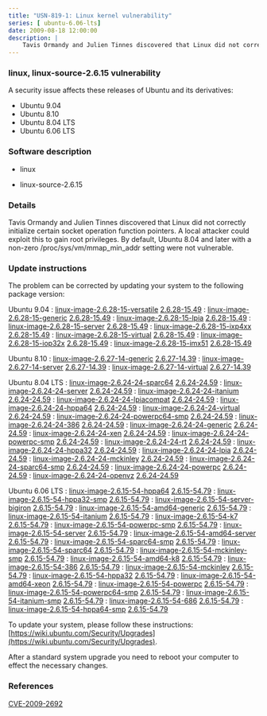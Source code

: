 ```yaml
---
title: "USN-819-1: Linux kernel vulnerability"
series: [ ubuntu-6.06-lts]
date: 2009-08-18 12:00:00
description: |
    Tavis Ormandy and Julien Tinnes discovered that Linux did not correctly initialize certain socket operation function pointers.  A local attacker could exploit this to gain root privileges.  By default, Ubuntu 8.04 and later with a non-zero /proc/sys/vm/mmap_min_addr setting were not vulnerable. 
--- 
```

 
### linux, linux-source-2.6.15 vulnerability

A security issue affects these releases of Ubuntu and its derivatives:

* Ubuntu 9.04
* Ubuntu 8.10
* Ubuntu 8.04 LTS
* Ubuntu 6.06 LTS

### Software description

* linux 

* linux-source-2.6.15 

### Details

Tavis Ormandy and Julien Tinnes discovered that Linux did not correctly initialize certain socket operation function pointers. A local attacker could exploit this to gain root privileges. By default, Ubuntu 8.04 and later with a non-zero /proc/sys/vm/mmap_min_addr setting were not vulnerable. 

### Update instructions

The problem can be corrected by updating your system to the following package version:

Ubuntu 9.04
 : [linux-image-2.6.28-15-versatile](https://launchpad.net/ubuntu/+source/linux) <span> [2.6.28-15.49](https://launchpad.net/ubuntu/+source/linux/2.6.28-15.49) </span> 
 : [linux-image-2.6.28-15-generic](https://launchpad.net/ubuntu/+source/linux) <span> [2.6.28-15.49](https://launchpad.net/ubuntu/+source/linux/2.6.28-15.49) </span> 
 : [linux-image-2.6.28-15-lpia](https://launchpad.net/ubuntu/+source/linux) <span> [2.6.28-15.49](https://launchpad.net/ubuntu/+source/linux/2.6.28-15.49) </span> 
 : [linux-image-2.6.28-15-server](https://launchpad.net/ubuntu/+source/linux) <span> [2.6.28-15.49](https://launchpad.net/ubuntu/+source/linux/2.6.28-15.49) </span> 
 : [linux-image-2.6.28-15-ixp4xx](https://launchpad.net/ubuntu/+source/linux) <span> [2.6.28-15.49](https://launchpad.net/ubuntu/+source/linux/2.6.28-15.49) </span> 
 : [linux-image-2.6.28-15-virtual](https://launchpad.net/ubuntu/+source/linux) <span> [2.6.28-15.49](https://launchpad.net/ubuntu/+source/linux/2.6.28-15.49) </span> 
 : [linux-image-2.6.28-15-iop32x](https://launchpad.net/ubuntu/+source/linux) <span> [2.6.28-15.49](https://launchpad.net/ubuntu/+source/linux/2.6.28-15.49) </span> 
 : [linux-image-2.6.28-15-imx51](https://launchpad.net/ubuntu/+source/linux) <span> [2.6.28-15.49](https://launchpad.net/ubuntu/+source/linux/2.6.28-15.49) </span> 

Ubuntu 8.10
 : [linux-image-2.6.27-14-generic](https://launchpad.net/ubuntu/+source/linux) <span> [2.6.27-14.39](https://launchpad.net/ubuntu/+source/linux/2.6.27-14.39) </span> 
 : [linux-image-2.6.27-14-server](https://launchpad.net/ubuntu/+source/linux) <span> [2.6.27-14.39](https://launchpad.net/ubuntu/+source/linux/2.6.27-14.39) </span> 
 : [linux-image-2.6.27-14-virtual](https://launchpad.net/ubuntu/+source/linux) <span> [2.6.27-14.39](https://launchpad.net/ubuntu/+source/linux/2.6.27-14.39) </span> 

Ubuntu 8.04 LTS
 : [linux-image-2.6.24-24-sparc64](https://launchpad.net/ubuntu/+source/linux) <span> [2.6.24-24.59](https://launchpad.net/ubuntu/+source/linux/2.6.24-24.59) </span> 
 : [linux-image-2.6.24-24-server](https://launchpad.net/ubuntu/+source/linux) <span> [2.6.24-24.59](https://launchpad.net/ubuntu/+source/linux/2.6.24-24.59) </span> 
 : [linux-image-2.6.24-24-itanium](https://launchpad.net/ubuntu/+source/linux) <span> [2.6.24-24.59](https://launchpad.net/ubuntu/+source/linux/2.6.24-24.59) </span> 
 : [linux-image-2.6.24-24-lpiacompat](https://launchpad.net/ubuntu/+source/linux) <span> [2.6.24-24.59](https://launchpad.net/ubuntu/+source/linux/2.6.24-24.59) </span> 
 : [linux-image-2.6.24-24-hppa64](https://launchpad.net/ubuntu/+source/linux) <span> [2.6.24-24.59](https://launchpad.net/ubuntu/+source/linux/2.6.24-24.59) </span> 
 : [linux-image-2.6.24-24-virtual](https://launchpad.net/ubuntu/+source/linux) <span> [2.6.24-24.59](https://launchpad.net/ubuntu/+source/linux/2.6.24-24.59) </span> 
 : [linux-image-2.6.24-24-powerpc64-smp](https://launchpad.net/ubuntu/+source/linux) <span> [2.6.24-24.59](https://launchpad.net/ubuntu/+source/linux/2.6.24-24.59) </span> 
 : [linux-image-2.6.24-24-386](https://launchpad.net/ubuntu/+source/linux) <span> [2.6.24-24.59](https://launchpad.net/ubuntu/+source/linux/2.6.24-24.59) </span> 
 : [linux-image-2.6.24-24-generic](https://launchpad.net/ubuntu/+source/linux) <span> [2.6.24-24.59](https://launchpad.net/ubuntu/+source/linux/2.6.24-24.59) </span> 
 : [linux-image-2.6.24-24-xen](https://launchpad.net/ubuntu/+source/linux) <span> [2.6.24-24.59](https://launchpad.net/ubuntu/+source/linux/2.6.24-24.59) </span> 
 : [linux-image-2.6.24-24-powerpc-smp](https://launchpad.net/ubuntu/+source/linux) <span> [2.6.24-24.59](https://launchpad.net/ubuntu/+source/linux/2.6.24-24.59) </span> 
 : [linux-image-2.6.24-24-rt](https://launchpad.net/ubuntu/+source/linux) <span> [2.6.24-24.59](https://launchpad.net/ubuntu/+source/linux/2.6.24-24.59) </span> 
 : [linux-image-2.6.24-24-hppa32](https://launchpad.net/ubuntu/+source/linux) <span> [2.6.24-24.59](https://launchpad.net/ubuntu/+source/linux/2.6.24-24.59) </span> 
 : [linux-image-2.6.24-24-lpia](https://launchpad.net/ubuntu/+source/linux) <span> [2.6.24-24.59](https://launchpad.net/ubuntu/+source/linux/2.6.24-24.59) </span> 
 : [linux-image-2.6.24-24-mckinley](https://launchpad.net/ubuntu/+source/linux) <span> [2.6.24-24.59](https://launchpad.net/ubuntu/+source/linux/2.6.24-24.59) </span> 
 : [linux-image-2.6.24-24-sparc64-smp](https://launchpad.net/ubuntu/+source/linux) <span> [2.6.24-24.59](https://launchpad.net/ubuntu/+source/linux/2.6.24-24.59) </span> 
 : [linux-image-2.6.24-24-powerpc](https://launchpad.net/ubuntu/+source/linux) <span> [2.6.24-24.59](https://launchpad.net/ubuntu/+source/linux/2.6.24-24.59) </span> 
 : [linux-image-2.6.24-24-openvz](https://launchpad.net/ubuntu/+source/linux) <span> [2.6.24-24.59](https://launchpad.net/ubuntu/+source/linux/2.6.24-24.59) </span> 

Ubuntu 6.06 LTS
 : [linux-image-2.6.15-54-hppa64](https://launchpad.net/ubuntu/+source/linux-source-2.6.15) <span> [2.6.15-54.79](https://launchpad.net/ubuntu/+source/linux-source-2.6.15/2.6.15-54.79) </span> 
 : [linux-image-2.6.15-54-hppa32-smp](https://launchpad.net/ubuntu/+source/linux-source-2.6.15) <span> [2.6.15-54.79](https://launchpad.net/ubuntu/+source/linux-source-2.6.15/2.6.15-54.79) </span> 
 : [linux-image-2.6.15-54-server-bigiron](https://launchpad.net/ubuntu/+source/linux-source-2.6.15) <span> [2.6.15-54.79](https://launchpad.net/ubuntu/+source/linux-source-2.6.15/2.6.15-54.79) </span> 
 : [linux-image-2.6.15-54-amd64-generic](https://launchpad.net/ubuntu/+source/linux-source-2.6.15) <span> [2.6.15-54.79](https://launchpad.net/ubuntu/+source/linux-source-2.6.15/2.6.15-54.79) </span> 
 : [linux-image-2.6.15-54-itanium](https://launchpad.net/ubuntu/+source/linux-source-2.6.15) <span> [2.6.15-54.79](https://launchpad.net/ubuntu/+source/linux-source-2.6.15/2.6.15-54.79) </span> 
 : [linux-image-2.6.15-54-k7](https://launchpad.net/ubuntu/+source/linux-source-2.6.15) <span> [2.6.15-54.79](https://launchpad.net/ubuntu/+source/linux-source-2.6.15/2.6.15-54.79) </span> 
 : [linux-image-2.6.15-54-powerpc-smp](https://launchpad.net/ubuntu/+source/linux-source-2.6.15) <span> [2.6.15-54.79](https://launchpad.net/ubuntu/+source/linux-source-2.6.15/2.6.15-54.79) </span> 
 : [linux-image-2.6.15-54-server](https://launchpad.net/ubuntu/+source/linux-source-2.6.15) <span> [2.6.15-54.79](https://launchpad.net/ubuntu/+source/linux-source-2.6.15/2.6.15-54.79) </span> 
 : [linux-image-2.6.15-54-amd64-server](https://launchpad.net/ubuntu/+source/linux-source-2.6.15) <span> [2.6.15-54.79](https://launchpad.net/ubuntu/+source/linux-source-2.6.15/2.6.15-54.79) </span> 
 : [linux-image-2.6.15-54-sparc64-smp](https://launchpad.net/ubuntu/+source/linux-source-2.6.15) <span> [2.6.15-54.79](https://launchpad.net/ubuntu/+source/linux-source-2.6.15/2.6.15-54.79) </span> 
 : [linux-image-2.6.15-54-sparc64](https://launchpad.net/ubuntu/+source/linux-source-2.6.15) <span> [2.6.15-54.79](https://launchpad.net/ubuntu/+source/linux-source-2.6.15/2.6.15-54.79) </span> 
 : [linux-image-2.6.15-54-mckinley-smp](https://launchpad.net/ubuntu/+source/linux-source-2.6.15) <span> [2.6.15-54.79](https://launchpad.net/ubuntu/+source/linux-source-2.6.15/2.6.15-54.79) </span> 
 : [linux-image-2.6.15-54-amd64-k8](https://launchpad.net/ubuntu/+source/linux-source-2.6.15) <span> [2.6.15-54.79](https://launchpad.net/ubuntu/+source/linux-source-2.6.15/2.6.15-54.79) </span> 
 : [linux-image-2.6.15-54-386](https://launchpad.net/ubuntu/+source/linux-source-2.6.15) <span> [2.6.15-54.79](https://launchpad.net/ubuntu/+source/linux-source-2.6.15/2.6.15-54.79) </span> 
 : [linux-image-2.6.15-54-mckinley](https://launchpad.net/ubuntu/+source/linux-source-2.6.15) <span> [2.6.15-54.79](https://launchpad.net/ubuntu/+source/linux-source-2.6.15/2.6.15-54.79) </span> 
 : [linux-image-2.6.15-54-hppa32](https://launchpad.net/ubuntu/+source/linux-source-2.6.15) <span> [2.6.15-54.79](https://launchpad.net/ubuntu/+source/linux-source-2.6.15/2.6.15-54.79) </span> 
 : [linux-image-2.6.15-54-amd64-xeon](https://launchpad.net/ubuntu/+source/linux-source-2.6.15) <span> [2.6.15-54.79](https://launchpad.net/ubuntu/+source/linux-source-2.6.15/2.6.15-54.79) </span> 
 : [linux-image-2.6.15-54-powerpc](https://launchpad.net/ubuntu/+source/linux-source-2.6.15) <span> [2.6.15-54.79](https://launchpad.net/ubuntu/+source/linux-source-2.6.15/2.6.15-54.79) </span> 
 : [linux-image-2.6.15-54-powerpc64-smp](https://launchpad.net/ubuntu/+source/linux-source-2.6.15) <span> [2.6.15-54.79](https://launchpad.net/ubuntu/+source/linux-source-2.6.15/2.6.15-54.79) </span> 
 : [linux-image-2.6.15-54-itanium-smp](https://launchpad.net/ubuntu/+source/linux-source-2.6.15) <span> [2.6.15-54.79](https://launchpad.net/ubuntu/+source/linux-source-2.6.15/2.6.15-54.79) </span> 
 : [linux-image-2.6.15-54-686](https://launchpad.net/ubuntu/+source/linux-source-2.6.15) <span> [2.6.15-54.79](https://launchpad.net/ubuntu/+source/linux-source-2.6.15/2.6.15-54.79) </span> 
 : [linux-image-2.6.15-54-hppa64-smp](https://launchpad.net/ubuntu/+source/linux-source-2.6.15) <span> [2.6.15-54.79](https://launchpad.net/ubuntu/+source/linux-source-2.6.15/2.6.15-54.79) </span> 

To update your system, please follow these instructions: [https://wiki.ubuntu.com/Security/Upgrades](https://wiki.ubuntu.com/Security/Upgrades).

After a standard system upgrade you need to reboot your computer to effect the necessary changes. 

### References

 [CVE-2009-2692](http://people.ubuntu.com/~ubuntu-security/cve/CVE-2009-2692)
 
